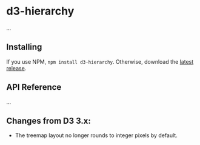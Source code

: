 # d3-hierarchy

…

## Installing

If you use NPM, `npm install d3-hierarchy`. Otherwise, download the [latest release](https://github.com/d3/d3-hierarchy/releases/latest).

## API Reference

…

## Changes from D3 3.x:

* The treemap layout no longer rounds to integer pixels by default.
